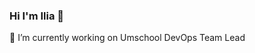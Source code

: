 ### Hi I'm Ilia 👋
🔭 I’m currently working on Umschool DevOps Team Lead

<!--
**nuBacuk/nuBacuk** is a ✨ _special_ ✨ repository because its `README.md` (this file) appears on your GitHub profile.

Here are some ideas to get you started:
- [![Linkedin: circassia](https://img.shields.io/badge/-Abrek%20Bavizhev-blue?style=flat-square&logo=Linkedin&logoColor=white&link=https://www.linkedin.com/in/circassia/)](https://www.linkedin.com/in/abrek-bavizhev-b61a08213)
- 🔭 I’m currently working on ...
- 🌱 I’m currently learning ...
- 👯 I’m looking to collaborate on ...
- 🤔 I’m looking for help with ...
- 💬 Ask me about ...
- 📫 How to reach me: ...
- 😄 Pronouns: ...
- ⚡ Fun fact: ...
-->
